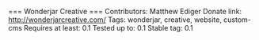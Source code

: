=== Wonderjar Creative ===
Contributors: Matthew Ediger
Donate link: http://wonderjarcreative.com/
Tags: wonderjar, creative, website, custom-cms
Requires at least: 0.1
Tested up to: 0.1
Stable tag: 0.1
